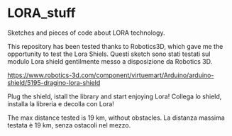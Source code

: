 # LORA_stuff
Sketches and pieces of code about LORA technology.

This repository has been tested thanks to Robotics3D, which gave me the opportunity to test the Lora Shiels.
Questi sketch sono stati testati sul modulo Lora shield gentilmente messo a disposizione da Robotics 3D.

https://www.robotics-3d.com/component/virtuemart/Arduino/arduino-shield/5195-dragino-lora-shield

Plug the shield, istall the library and start enjoying Lora!
Collega lo shield, installa la libreria e decolla con Lora!

The max distance tested is 19 km, without obstacles.
La distanza massima testata è 19 km, senza ostacoli nel mezzo.
